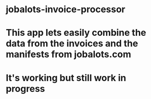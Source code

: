 # jobalots-invoice-processor
# This app lets easily combine the data from the invoices and the manifests from jobalots.com 
# It's working but still work in progress
